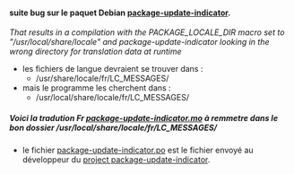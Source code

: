 
#### suite bug sur le paquet Debian [ package-update-indicator](https://bugs.debian.org/cgi-bin/bugreport.cgi?bug=946634 "package-update-indicator is compiled with the wrong prefix").
 *That results in a compilation with the PACKAGE_LOCALE_DIR macro set to "/usr/local/share/locale" and package-update-indicator looking in the wrong directory for translation data at runtime*

 - les fichiers de langue devraient se trouver dans :
   * /usr/share/locale/fr/LC_MESSAGES/
 - mais le programme les cherchent dans :
   * /usr/local/share/locale/fr/LC_MESSAGES/

##### Voici la tradution Fr [package-update-indicator.mo](https://github.com/Bozosoft/demogit/blob/master/prg/lang/package-update-indicator.mo "fichier de langue : package-update-indicator.mo - Cliquez sur le bouton Download pour le télécharger") à remmetre dans le bon dossier /usr/local/share/locale/fr/LC_MESSAGES/

  * le fichier [package-update-indicator.po](https://github.com/Bozosoft/demogit/blob/master/prg/lang/package-update-indicator.po "fichier de langue : package-update-indicator.po - base de traduction") est le fichier envoyé au développeur du [project package-update-indicator](https://hg.guido-berhoerster.org/projects/package-update-indicator/ "logs du projet").
